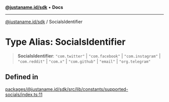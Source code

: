 [**@justaname.id/sdk**](../README.md) • **Docs**

***

[@justaname.id/sdk](../globals.md) / SocialsIdentifier

# Type Alias: SocialsIdentifier

> **SocialsIdentifier**: `"com.twitter"` \| `"com.facebook"` \| `"com.instagram"` \| `"com.reddit"` \| `"com.x"` \| `"com.github"` \| `"email"` \| `"org.telegram"`

## Defined in

[packages/@justaname.id/sdk/src/lib/constants/supported-socials/index.ts:11](https://github.com/JustaName-id/JustaName-sdk/blob/577c5c787ef18bf8ddf8b997f021738a0e8ca336/packages/@justaname.id/sdk/src/lib/constants/supported-socials/index.ts#L11)
